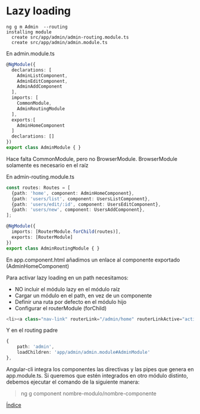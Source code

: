 # Lazy loading


```
ng g m Admin  --routing
installing module
  create src/app/admin/admin-routing.module.ts
  create src/app/admin/admin.module.ts
```

En admin.module.ts

```typescript
@NgModule({
  declarations: [
    AdminListComponent,
    AdminEditComponent,
    AdminAddComponent
  ],
  imports: [
    CommonModule,
    AdminRoutingModule
  ],
  exports:[
    AdminHomeComponent
  ]
  declarations: []
})
export class AdminModule { }
```
Hace falta CommonModule, pero no BrowserModule. BrowserModule solamente es necesario en el raíz

En admin-routing.module.ts

```typescript
const routes: Routes = [
  {path: 'home', component: AdminHomeComponent},
  {path: 'users/list', component: UsersListComponent},
  {path: 'users/edit/:id', component: UsersEditComponent},
  {path: 'users/new', component: UsersAddComponent},
];

@NgModule({
  imports: [RouterModule.forChild(routes)],
  exports: [RouterModule]
})
export class AdminRoutingModule { }
```

En app.component.html añadimos un enlace al componente exportado (AdminHomeComponent)


Para activar lazy loading en un path necesitamos:
- NO incluir el módulo lazy en el módulo raíz
- Cargar un módulo en el path, en vez de un componente
- Definir una ruta por defecto en el módulo hijo
- Configurar el routerModule (forChild)

```typescript
<li><a class="nav-link" routerLink="/admin/home" routerLinkActive="active">Admin Home</a></li>
```

Y en el routing padre

```typescript
{
    path: 'admin',
    loadChildren: 'app/admin/admin.module#AdminModule'
},
```

Angular-cli integra los componentes las directivas y las pipes que genera en app.module.ts. Si queremos que estén integrados en otro módulo distinto, debemos ejecutar el comando de la siguiente manera:

> ng g component nombre-modulo/nombre-componente


[Índice](index.md)
